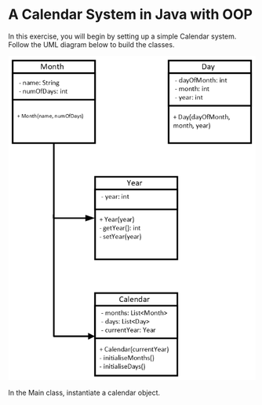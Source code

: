 # A Calendar System in Java with OOP

In this exercise, you will begin by setting up a simple Calendar system.
Follow the UML diagram below to build the classes.

<img src='assets/calendar-UML.png' />

In the Main class, instantiate a calendar object.